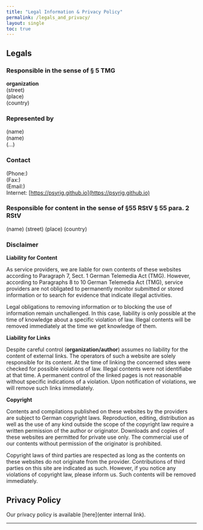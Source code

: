 ```yaml
--- 
title: "Legal Information & Privacy Policy"
permalink: /legals_and_privacy/
layout: single
toc: true
---
```


## Legals

### Responsible in the sense of § 5 TMG

**organization**   
(street)  
(place)  
(country)

### Represented by

(name)  
(name)  
(...)

### Contact 

(Phone:)    
(Fax:)  
(Email:)  
Internet: [https://psyrig.github.io](https://psyrig.github.io)

### Responsible for content in the sense of §55 RStV § 55 para. 2 RStV

(name)
(street)
(place)
(country)

### Disclaimer

**Liability for Content**

As service providers, we are liable for own contents of these websites according to Paragraph 7, Sect. 1 German Telemedia Act (TMG). However, according to Paragraphs 8 to 10 German Telemedia Act (TMG), service providers are not obligated to permanently monitor submitted or stored information or to search for evidence that indicate illegal activities.

Legal obligations to removing information or to blocking the use of information remain unchallenged. In this case, liability is only possible at the time of knowledge about a specific violation of law. Illegal contents will be removed immediately at the time we get knowledge of them.

**Liability for Links**

Despite careful control (**organization/author**) assumes no liability for the content of external links. The operators of such a website are solely responsible for its content. At the time of linking the concerned sites were checked for possible violations of law. Illegal contents were not identifiabe at that time. A permanent control of the linked pages is not reasonable without specific indications of a violation. Upon notification of violations, we will remove such links immediately.

**Copyright**

Contents and compilations published on these websites by the providers are subject to German copyright laws. Reproduction, editing, distribution as well as the use of any kind outside the scope of the copyright law require a written permission of the author or originator. Downloads and copies of these websites are permitted for private use only. The commercial use of our contents without permission of the originator is prohibited.

Copyright laws of third parties are respected as long as the contents on these websites do not originate from the provider. Contributions of third parties on this site are indicated as such. However, if you notice any violations of copyright law, please inform us. Such contents will be removed immediately.

## Privacy Policy

Our privacy policy is available [here](enter internal link).

----------------------------------------------------------------------


    
